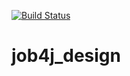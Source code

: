 [![Build Status](https://travis-ci.org/djmoff74/job4j_design.svg?branch=master)](https://travis-ci.org/djmoff74/job4j_design)


# job4j_design
